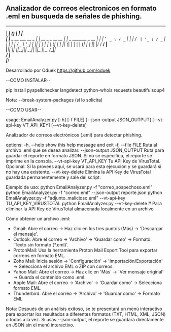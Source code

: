 ## Analizador de correos electronicos en formato .eml en busqueda de señales de phishing.
 ______             _ _          _   
|  ____|           (_) |        | |  
| |__  _ __ ___  __ _ _| |  __ _ _ __  __ _| |_ _ _______ _ __ 
|  __| | '_ ` _ \ / _` | | | / _` | '_ \ / _` | | | | |_  / _ \ '__|
| |____| | | | | | (_| | | || (_| | | | | (_| | | |_| |/ /  __/ |   
|______|_| |_| |_|\__,_|_|_| \__,_|_| |_|\__,_|_|\__, /___\___|_|   
                                                  __/ |             
                                                 |___/              
    
 Desarrollado por Oduek 
 https://github.com/oduek 

--COMO INSTALAR--

pip install pyspellchecker langdetect python-whois requests beautifulsoup4

Nota: --break-system-packages (si lo solicita)

--COMO USAR--

usage: EmailAnalyzer.py [-h] [-f FILE] [--json-output JSON_OUTPUT] [--vt-api-key VT_API_KEY] [--vt-key-delete]

Analizador de correos electrónicos (.eml) para detectar phishing.

options:
  -h, --help            show this help message and exit
  -f, --file FILE       Ruta al archivo .eml que se desea analizar.
  --json-output JSON_OUTPUT
                        Ruta para guardar el reporte en formato JSON. Si no se especifica, el reporte se imprime en la consola.
  --vt-api-key VT_API_KEY
                        Tu API Key de VirusTotal. Opcional. Si la provees aquí, se usará para esta ejecución y se guardará si no hay una existente.
  --vt-key-delete       Elimina la API Key de VirusTotal guardada permanentemente y sale del script.

Ejemplo de uso:
  python EmailAnalyzer.py -f "correo_sospechoso.eml"
  python EmailAnalyzer.py -f "correo.eml" --json-output reporte.json
  python EmailAnalyzer.py -f "adjunto_malicioso.eml" --vt-api-key TU_API_KEY_VIRUSTOTAL
  python EmailAnalyzer.py --vt-key-delete # Para eliminar la API Key de VirusTotal almacenada localmente en un archivo

Cómo obtener un archivo .eml:
  - Gmail: Abre el correo -> Haz clic en los tres puntos (Más) -> 'Descargar el mensaje'.
  - Outlook: Abre el correo -> 'Archivo' -> 'Guardar como' -> Formato: 'Texto sin formato (*.eml)'.
  - ProtonMail: Usa la herramienta Proton Mail Export Tool para exportar correos en formato EML.
  - Zoho Mail: Inicia sesión -> 'Configuración' -> 'Importación/Exportación' -> Selecciona el archivo EML o ZIP con correos.
  - Yahoo Mail: Abre el correo -> Haz clic en 'Más' -> 'Ver mensaje original' -> Guarda el contenido como .eml.
  - Apple Mail: Abre el correo -> 'Archivo' -> 'Guardar como' -> Selecciona formato EML.
  - Thunderbird: Abre el correo -> 'Archivo' -> 'Guardar como' -> Formato EML

Nota: Después de un análisis exitoso, se te presentará un menú interactivo para exportar
      los resultados a diferentes formatos (TXT, HTML, XML, JSON) o todos a la vez. Si usas
      --json-output, el reporte se guardará directamente en JSON sin el menú interactivo.
